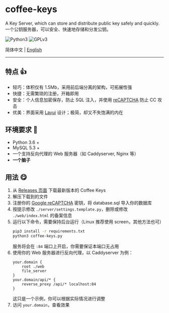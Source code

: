 # coffee-keys
A Key Server, which can store and distribute public key safely and quickly.  
一个公钥服务器，可以安全、快速地存储和分发公钥。

![Python3](https://img.shields.io/badge/Python-3-python?color=3776AB&&logo=python) ![GPLv3](https://img.shields.io/github/license/super-coffee/coffee-keys)

简体中文 | [English](https://github.com/super-coffee/coffee-keys/English.md)

---
## 特点 👍
- 轻巧：体积仅有 1.5Mb，采用前后端分离的架构，可拓展性强
- 快捷：无需繁琐的注册，开箱即用
- 安全：个人信息加密保存，防止 SQL 注入，并使用 [reCAPTCHA](https://www.google.com/recaptcha) 防止 CC 攻击
- 优美：界面采用 [Layui](https://www.layui.com/) 设计；极简，却又不失饱满的内在

## 环境要求 🌵
- Python 3.6 +
- MySQL 5.3 +
- 一个支持反向代理的 Web 服务器（如 Caddyserver, Nginx 等）
- **一个脑子**

## 用法  😋
1. 从 [Releases 页面](https://github.com/super-coffee/coffee-keys/releases) 下载最新版本的 Coffee Keys
2. 解压下载到的文件
3. 注册你的 [Google reCAPTCHA](https://www.google.com/recaptcha/admin) 密钥，将 database.sql 导入你的数据库
4. 按提示修改 `./server/settings.template.py`，删除或修改 `./web/index.html` 的备案信息
5. 运行以下命令，需要保持后台运行（Linux 推荐使用 screen，其他方法也可）
    ``` bash
    pip3 install -r requirements.txt
    python3 coffee-keys.py
    ```
    服务将会在 `:84` 端口上开启，你需要保证本端口无占用
6. 使用你的 Web 服务器进行反向代理，以 Caddyserver 为例：
    ``` caddyfile
    your.domain {
        root ./web
        file_server
    }
    your.domain/api/* {
        reverse_proxy /api/* localhost:84
    }
    ```
    这只是一个示例，你可以根据实际情况进行调整
7. 访问 `your.domain`，查看效果


